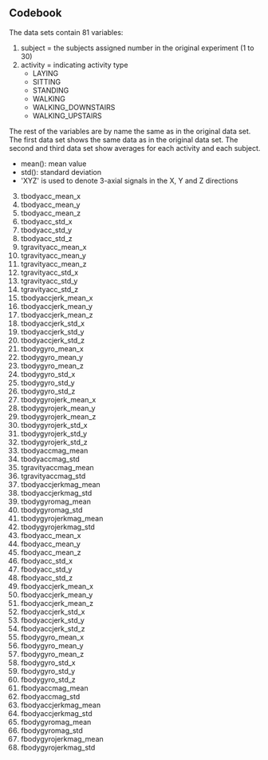 ## Codebook
The data sets contain 81 variables:

1. subject = the subjects assigned number in the original experiment (1 to 30)
2. activity = indicating activity type 
    - LAYING
    - SITTING
    - STANDING
    - WALKING
    - WALKING_DOWNSTAIRS
    - WALKING_UPSTAIRS

The rest of the variables are by name the same as in the original data set. 
The first data set shows the same data as in the original data set.
The second and third data set show averages for each activity and each subject.

- mean(): mean value
- std(): standard deviation
- 'XYZ' is used to denote 3-axial signals in the X, Y and Z directions
 

3. tbodyacc_mean_x 
4. tbodyacc_mean_y 
5. tbodyacc_mean_z 
6. tbodyacc_std_x 
7. tbodyacc_std_y 
8. tbodyacc_std_z 
9. tgravityacc_mean_x 
10. tgravityacc_mean_y 
11. tgravityacc_mean_z 
12. tgravityacc_std_x 
13. tgravityacc_std_y 
14. tgravityacc_std_z 
15. tbodyaccjerk_mean_x 
16. tbodyaccjerk_mean_y 
17. tbodyaccjerk_mean_z 
18. tbodyaccjerk_std_x 
19. tbodyaccjerk_std_y 
20. tbodyaccjerk_std_z 
21. tbodygyro_mean_x 
22. tbodygyro_mean_y 
23. tbodygyro_mean_z 
24. tbodygyro_std_x 
25. tbodygyro_std_y 
26. tbodygyro_std_z 
27. tbodygyrojerk_mean_x 
28. tbodygyrojerk_mean_y 
29. tbodygyrojerk_mean_z 
30. tbodygyrojerk_std_x 
31. tbodygyrojerk_std_y 
32. tbodygyrojerk_std_z 
33. tbodyaccmag_mean 
34. tbodyaccmag_std 
35. tgravityaccmag_mean 
36. tgravityaccmag_std 
37. tbodyaccjerkmag_mean 
38. tbodyaccjerkmag_std 
39. tbodygyromag_mean 
40. tbodygyromag_std 
41. tbodygyrojerkmag_mean 
42. tbodygyrojerkmag_std 
43. fbodyacc_mean_x 
44. fbodyacc_mean_y 
45. fbodyacc_mean_z 
46. fbodyacc_std_x 
47. fbodyacc_std_y 
48. fbodyacc_std_z 
49. fbodyaccjerk_mean_x 
50. fbodyaccjerk_mean_y 
51. fbodyaccjerk_mean_z 
52. fbodyaccjerk_std_x 
53. fbodyaccjerk_std_y 
54. fbodyaccjerk_std_z 
55. fbodygyro_mean_x 
56. fbodygyro_mean_y 
57. fbodygyro_mean_z 
58. fbodygyro_std_x 
59. fbodygyro_std_y 
60. fbodygyro_std_z 
61. fbodyaccmag_mean 
62. fbodyaccmag_std 
63. fbodyaccjerkmag_mean 
64. fbodyaccjerkmag_std 
65. fbodygyromag_mean 
66. fbodygyromag_std 
67. fbodygyrojerkmag_mean 
68. fbodygyrojerkmag_std


